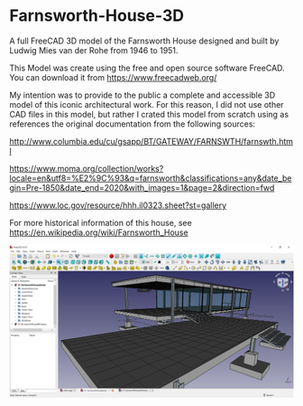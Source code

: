 # Farnsworth-House-3D
A full FreeCAD 3D model of the Farnsworth House designed and built by Ludwig Mies van der Rohe from 1946 to 1951.

This Model was create using the free and open source software FreeCAD. You can download it from https://www.freecadweb.org/

My intention was to provide to the public a complete and accessible 3D model of this iconic architectural work. For this reason, I did not use other CAD files in this model, but rather I crated this model from scratch using as references the original documentation from the following sources:  

http://www.columbia.edu/cu/gsapp/BT/GATEWAY/FARNSWTH/farnswth.html

https://www.moma.org/collection/works?locale=en&utf8=%E2%9C%93&q=farnsworth&classifications=any&date_begin=Pre-1850&date_end=2020&with_images=1&page=2&direction=fwd

https://www.loc.gov/resource/hhh.il0323.sheet?st=gallery

For more historical information of this house, see https://en.wikipedia.org/wiki/Farnsworth_House

![Farnsworth House FreeCAD Model](https://github.com/bitacovir/Farnsworth-House-3D/blob/master/Images/FreeCAD_XBIqclGE9y.png)
